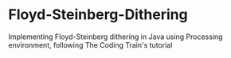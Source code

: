 # Floyd-Steinberg-Dithering
 Implementing Floyd-Steinberg dithering in Java using Processing environment, following The Coding Train's tutorial
